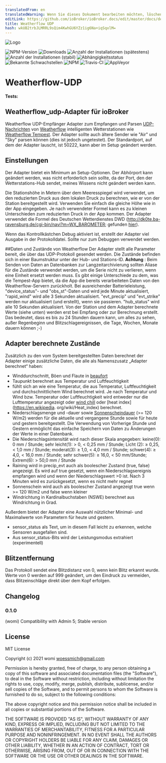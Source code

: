 ```yaml
---
translatedFrom: en
translatedWarning: Wenn Sie dieses Dokument bearbeiten möchten, löschen Sie bitte das Feld "translationsFrom". Andernfalls wird dieses Dokument automatisch erneut übersetzt
editLink: https://github.com/ioBroker/ioBroker.docs/edit/master/docs/de/adapterref/iobroker.weatherflow_udp/README.md
title: Weatherflow UDP
hash: wkUB2trbJLMRRL9sQim4KwhGU6YZz1ig6Na+iqSqxlM=
---
```

![Logo](../../../en/adapterref/iobroker.weatherflow_udp/admin/weatherflow_udp.png)

![NPM-Version](http://img.shields.io/npm/v/iobroker.weatherflow_udp.svg)
![Downloads](https://img.shields.io/npm/dm/iobroker.weatherflow_udp.svg)
![Anzahl der Installationen (spätestens)](http://iobroker.live/badges/weatherflow_udp-installed.svg)
![Anzahl der Installationen (stabil)](http://iobroker.live/badges/weatherflow_udp-stable.svg)
![Abhängigkeitsstatus](https://img.shields.io/david/woessmich/iobroker.weatherflow_udp.svg)
![Bekannte Schwachstellen](https://snyk.io/test/github/woessmich/ioBroker.weatherflow_udp/badge.svg)
![NPM](https://nodei.co/npm/iobroker.weatherflow_udp.png?downloads=true)
![Travis-CI](http://img.shields.io/travis/woessmich/ioBroker.weatherflow_udp/master.svg)
![AppVeyor](https://ci.appveyor.com/api/projects/status/github/woessmich/ioBroker.weatherflow_udp?branch=master&svg=true)

# Weatherflow-UDP
**Tests:**

## Weatherflow_udp-Adapter für ioBroker
Weatherflow UDP-Empfänger Adapter zum Empfangen und Parsen [UDP-Nachrichten](https://weatherflow.github.io/Tempest/api/udp/v143/) von [Weatherflow](www.weatherflow.com) intelligenten Wetterstationen wie [Weatherflow Tempest](https://weatherflow.com/tempest-weather-system/).
Der Adapter sollte auch ältere Sender wie "Air" und "Sky" parsen können (dies ist jedoch ungetestet).
Der Standardport, auf dem der Adapter lauscht, ist 50222, kann aber im Setup geändert werden.

## Einstellungen
Der Adapter bietet ein Minimum an Setup-Optionen.
Der Abhörport kann geändert werden, was nicht erforderlich sein sollte, da der Port, den der Wetterstations-Hub sendet, meines Wissens nicht geändert werden kann.

Die Stationshöhe in Metern über dem Meeresspiegel wird verwendet, um den reduzierten Druck aus dem lokalen Druck zu berechnen, wie er von der Station bereitgestellt wird. Verwenden Sie einfach die gleiche Höhe wie in der App eingegeben. Je nach verwendeter Formel kann es zu kleinen Unterschieden zum reduzierten Druck in der App kommen. Der Adapter verwendet die Formel des Deutschen Wetterdienstes DWD (http://dk0te.ba-ravensburg.de/cgi-bin/navi?m=WX_BAROMETER; gefunden [hier](https://www.symcon.de/forum/threads/6480-Relativen-Luftdruck-aus-absoluten-Luftdruck-errechnen)).

Wenn das Kontrollkästchen Debug aktiviert ist, erstellt der Adapter viel Ausgabe in der Protokolldatei. Sollte nur zum Debuggen verwendet werden.

##Daten und Zustände von Weatherflow
Der Adapter stellt alle Parameter bereit, die über das UDP-Protokoll gesendet werden. Die Zustände befinden sich in einer Baumstruktur unter der Hub- und Stations-ID. <b>Achtung</b> : Beim Senden von Daten an Datenbanken zur Langzeitarchivierung sollten Aliase für die Zustände verwendet werden, um die Serie nicht zu verlieren, wenn eine Einheit ersetzt werden muss. Es gibt einige Unterschiede zu dem, was die Tempest-App bietet, da die App die bereits verarbeiteten Daten von den Weatherflow-Servern zurückholt. Bei ausreichender Batterieleistung, &quot;device_status&quot;- und &quot;obs_st&quot;-Daten und wird jede Minute aktualisiert, &quot;rapid_wind&quot; wird alle 3 Sekunden aktualisiert. &quot;evt_precip&quot; und &quot;evt_strike&quot; werden nur aktualisiert (und erstellt), wenn sie passieren. &quot;hub_status&quot; wird alle 10 Sekunden aktualisiert. Von der Station und dem Adapter berechnete Werte (siehe unten) werden erst bei Empfang oder zur Berechnung erstellt. Das bedeutet, dass es bis zu 24 Stunden dauern kann, um alles zu sehen, außer Regenbeginn und Blitzschlagereignissen, die Tage, Wochen, Monate dauern können ;-)

## Adapter berechnete Zustände
Zusätzlich zu den vom System bereitgestellten Daten berechnet der Adapter einige zusätzliche Daten, die alle als Namenszusatz „Adapter berechnet“ haben:

- Winddurchschnitt, Böen und Flaute in [beaufort](https://en.wikipedia.org/wiki/Beaufort_scale)
- Taupunkt berechnet aus Temperatur und Luftfeuchtigkeit
- fühlt sich an wie eine Temperatur, die aus Temperatur, Luftfeuchtigkeit und durchschnittlichem Wind berechnet wird. Je nach Temperatur und Wind bzw. Temperatur oder Luftfeuchtigkeit wird entweder nur die Lufttemperatur angezeigt oder [wind chill](https://en.wikipedia.org/wiki/Wind_chill) oder [heat index](https://en.wikipedia. org/wiki/Heat_index) berechnet.
- Niederschlagsmenge und -dauer sowie [Sonnenscheindauer](https://en.wikipedia.org/wiki/Sonnenscheindauer) (>= 120 W/m2) werden für die aktuelle und vergangene Stunde sowie für heute und gestern bereitgestellt. Die Verwendung von Vorherige Stunde und Gestern ermöglicht das einfache Speichern von Daten zu Änderungen der Werte in einer Datenbank.
- Die Niederschlagsintensität wird nach dieser Skala angegeben: keine(0): 0 mm / Stunde; sehr leicht(1): > 0, < 0,25 mm / Stunde; Licht (2): ≥ 0,25, < 1,0 mm / Stunde; moderat(3): ≥ 1,0, < 4,0 mm / Stunde; schwer(4): ≥ 4,0, < 16,0 mm / Stunde; sehr schwer(5): ≥ 16,0, < 50 mm/Stunde; Extrem(6): > 50,0 mm / Stunde
- Raining wird in precip_evt auch als boolescher Zustand (true, false) angezeigt. Es wird auf true gesetzt, wenn ein Niederschlagsereignis empfangen wird und wenn der Niederschlagswert >0 ist. Nach 3 Minuten wird es zurückgesetzt, wenn es nicht mehr regnet
- Sonnenschein wird auch als boolescher Zustand angezeigt true wenn >= 120 W/m2 und false wenn kleiner
- Windrichtung in Kardinalbuchstaben (NSWE) berechnet aus Windrichtung in Grad.

Außerdem bietet der Adapter eine Auswahl nützlicher Minimal- und Maximalwerte von Parametern für heute und gestern.

- sensor_status als Text, um in diesem Fall leicht zu erkennen, welche Sensoren ausgefallen sind.
- Aus sensor_status-Bits wird der Leistungsmodus extrahiert (experimentell)

## Blitzentfernung
Das Protokoll sendet eine Blitzdistanz von 0, wenn kein Blitz erkannt wurde. Werte von 0 werden auf 999 geändert, um den Eindruck zu vermeiden, dass Blitzeinschläge direkt über dem Kopf erfolgen.

## Changelog
### 0.1.0
(womi) Compatibility with Admin 5; Stable version

## License
MIT License

Copyright (c) 2021 womi <woessmich@gmail.com>

Permission is hereby granted, free of charge, to any person obtaining a copy
of this software and associated documentation files (the "Software"), to deal
in the Software without restriction, including without limitation the rights
to use, copy, modify, merge, publish, distribute, sublicense, and/or sell
copies of the Software, and to permit persons to whom the Software is
furnished to do so, subject to the following conditions:

The above copyright notice and this permission notice shall be included in all
copies or substantial portions of the Software.

THE SOFTWARE IS PROVIDED "AS IS", WITHOUT WARRANTY OF ANY KIND, EXPRESS OR
IMPLIED, INCLUDING BUT NOT LIMITED TO THE WARRANTIES OF MERCHANTABILITY,
FITNESS FOR A PARTICULAR PURPOSE AND NONINFRINGEMENT. IN NO EVENT SHALL THE
AUTHORS OR COPYRIGHT HOLDERS BE LIABLE FOR ANY CLAIM, DAMAGES OR OTHER
LIABILITY, WHETHER IN AN ACTION OF CONTRACT, TORT OR OTHERWISE, ARISING FROM,
OUT OF OR IN CONNECTION WITH THE SOFTWARE OR THE USE OR OTHER DEALINGS IN THE
SOFTWARE.